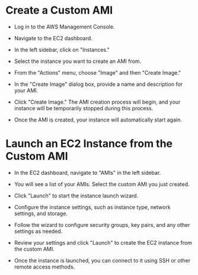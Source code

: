 # Create a Custom AMI
* Log in to the AWS Management Console.

* Navigate to the EC2 dashboard.

* In the left sidebar, click on "Instances."

* Select the instance you want to create an AMI from.

* From the "Actions" menu, choose "Image" and then "Create Image."

* In the "Create Image" dialog box, provide a name and description for your AMI.

* Click "Create Image." The AMI creation process will begin, and your instance will be temporarily stopped during this process.

* Once the AMI is created, your instance will automatically start again.

# Launch an EC2 Instance from the Custom AMI
* In the EC2 dashboard, navigate to "AMIs" in the left sidebar.

* You will see a list of your AMIs. Select the custom AMI you just created.

* Click "Launch" to start the instance launch wizard.

* Configure the instance settings, such as instance type, network settings, and storage.

* Follow the wizard to configure security groups, key pairs, and any other settings as needed.

* Review your settings and click "Launch" to create the EC2 instance from the custom AMI.

* Once the instance is launched, you can connect to it using SSH or other remote access methods.